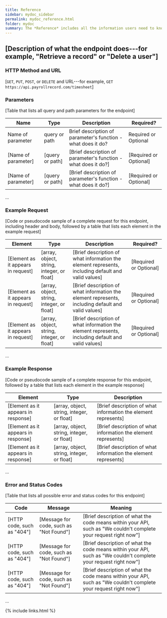 ```yaml
---
title: Reference
sidebar: mydoc_sidebar
permalink: mydoc_reference.html
folder: mydoc
summary: The *Reference* includes all the information users need to know to use your endpoints. That means you'll repeat the information below for each endpoint in your API.
---
```


## [Description of what the endpoint does---for example, "Retrieve a record" or "Delete a user"]

### HTTP Method and URL

[`GET`, `PUT`, `POST`, or `DELETE` and URL---for example, `GET https://api.payrollrecord.com/timesheet`]

### Parameters

[Table that lists all query and path parameters for the endpoint]

| Name | Type | Description | Required? |
| ---- | ---- | ----------- | --------- |
| Name of parameter | query or path | Brief description of parameter's function - what does it do? | Required or Optional |
| [Name of parameter] | [query or path] | [Brief description of parameter's function - what does it do?] | [Required or Optional] |
| [Name of parameter] | [query or path] | [Brief description of parameter's function - what does it do?] | [Required or Optional] |
...

### Example Request

[Code or pseudocode sample of a complete request for this endpoint, including header and body, followed by a table that lists each element in the example request]

Element | Type | Description | Required?
------- | ---- | ----------- | ---------
[Element as it appears in request] | [array, object, string, integer, or float] | [Brief description of what information the element represents, including default and valid values] | [Required or Optional]
[Element as it appears in request] | [array, object, string, integer, or float] | [Brief description of what information the element represents, including default and valid values] | [Required or Optional]
[Element as it appears in request] | [array, object, string, integer, or float] | [Brief description of what information the element represents, including default and valid values] | [Required or Optional]
...

### Example Response

[Code or pseudocode sample of a complete response for this endpoint, followed by a table that lists each element in the example response]

Element | Type | Description
------- | ---- | -----------
[Element as it appears in response] | [array, object, string, integer, or float] | [Brief description of what information the element represents]
[Element as it appears in response] | [array, object, string, integer, or float] | [Brief description of what information the element represents]
[Element as it appears in response] | [array, object, string, integer, or float] | [Brief description of what information the element represents]
...

### Error and Status Codes

[Table that lists all possible error and status codes for this endpoint]

Code | Message | Meaning
---- | ------- | -------
[HTTP code, such as "404"] | [Message for code, such as "Not Found"] | [Brief description of what the code means within your API, such as "We couldn't complete your request right now"]
[HTTP code, such as "404"] | [Message for code, such as "Not Found"] | [Brief description of what the code means within your API, such as "We couldn't complete your request right now"]
[HTTP code, such as "404"] | [Message for code, such as "Not Found"] | [Brief description of what the code means within your API, such as "We couldn't complete your request right now"]
...

{% include links.html %}
